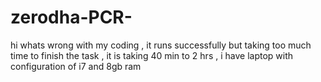 # zerodha-PCR-
hi whats wrong with my coding , it runs successfully but taking too much time to finish the task , it is taking 40 min to 2 hrs , i have laptop with configuration of i7 and 8gb ram
